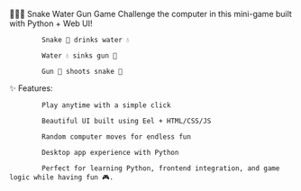 🐍💧🔫 Snake Water Gun Game
Challenge the computer in this mini-game built with Python + Web UI!

            Snake 🐍 drinks water 💧

            Water 💧 sinks gun 🔫

            Gun 🔫 shoots snake 🐍

✨ Features:

            Play anytime with a simple click

            Beautiful UI built using Eel + HTML/CSS/JS

            Random computer moves for endless fun

            Desktop app experience with Python

            Perfect for learning Python, frontend integration, and game logic while having fun 🎮.
